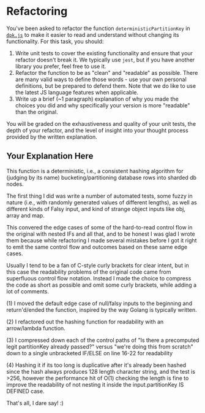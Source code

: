 # Refactoring

You've been asked to refactor the function `deterministicPartitionKey` in [`dpk.js`](dpk.js) to make it easier to read and understand without changing its functionality. For this task, you should:

1. Write unit tests to cover the existing functionality and ensure that your refactor doesn't break it. We typically use `jest`, but if you have another library you prefer, feel free to use it.
2. Refactor the function to be as "clean" and "readable" as possible. There are many valid ways to define those words - use your own personal definitions, but be prepared to defend them. Note that we do like to use the latest JS language features when applicable.
3. Write up a brief (~1 paragraph) explanation of why you made the choices you did and why specifically your version is more "readable" than the original.

You will be graded on the exhaustiveness and quality of your unit tests, the depth of your refactor, and the level of insight into your thought process provided by the written explanation.

## Your Explanation Here
This function is a deterministic, i.e., a consistent hashing algorithm for (judging by its name) bucketing/partitioning database rows into sharded db nodes.

The first thing I did was write a number of automated tests, some fuzzy in nature (i.e., with randomly generated values of different lengths), as well as different kinds of Falsy input, and kind of strange object inputs like obj, array and map.

This convered the edge cases of some of the hard-to-read control flow in the original with nested IFs and all that, and to be honest I was glad I wrote them because while refactoring I made several mistakes before I got it right to emit the same control flow and outcomes based on these same edge cases.

Usually I tend to be a fan of C-style curly brackets for clear intent, but in this case the readability problems of the original code came from superfluous control flow notation. Instead I made the choice to compress the code as short as possible and omit some curly brackets, while adding a lot of comments.

(1) I moved the default edge case of null/falsy inputs to the beginning and return'd/ended the function, inspired by the way Golang is typically written.

(2) I refactored out the hashing function for readability with an arrow/lambda function.

(3) I compressed down each of the control paths of "Is there a precomputed legit partitionKey already passed?" versus "we're doing this from scratch" down to a single unbracketed IF/ELSE on line 16-22 for readability

(4) Hashing it if its too long is duplicative after it's already been hashed since the hash always produces 128 length character string, and the test is >256, however the performance hit of O(1) checking the length is fine to improve the readability of not nesting it inside the input.partitionKey IS DEFINED case.

That's all, I dare say! :)

